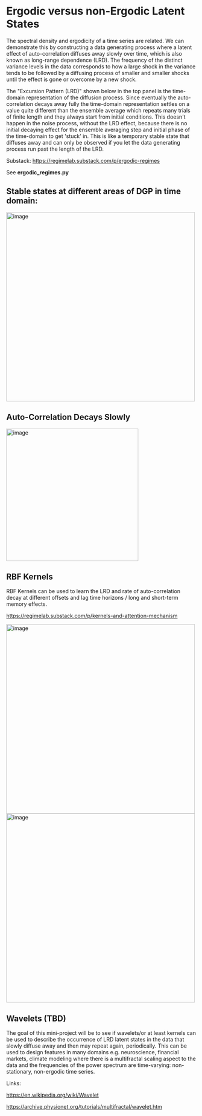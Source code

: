 # Ergodic versus non-Ergodic Latent States 

The spectral density and ergodicity of a time series are related. We can demonstrate this by constructing a data generating process where a latent effect of auto-correlation diffuses away slowly over time, which is also known as long-range dependence (LRD). The frequency of the distinct variance levels in the data corresponds to how a large shock in the variance tends to be followed by a diffusing process of smaller and smaller shocks until the effect is gone or overcome by a new shock. 

The "Excursion Pattern (LRD)" shown below in the top panel is the time-domain representation of the diffusion process. Since eventually the auto-correlation decays away fully the time-domain representation settles on a value quite different than the ensemble average which repeats many trials of finite length and they always start from initial conditions. This doesn't happen in the noise process, without the LRD effect, because there is no initial decaying effect for the ensemble averaging step and initial phase of the time-domain to get 'stuck' in. This is like a temporary stable state that diffuses away and can only be observed if you let the data generating process run past the length of the LRD. 

Substack: https://regimelab.substack.com/p/ergodic-regimes

See <b>ergodic_regimes.py</b>

## Stable states at different areas of DGP in time domain:

<img width="500" alt="image" src="https://github.com/regime-lab/power-spectral-density/assets/114866071/a4e4912f-35c3-40b7-af63-75127d6934b7">

## Auto-Correlation Decays Slowly 

<img width="350" alt="image" src="https://github.com/regime-lab/power-spectral-density/assets/114866071/b7ef55f8-b818-426d-bee0-86ff42b86b83">

## RBF Kernels

RBF Kernels can be used to learn the LRD and rate of auto-correlation decay at different offsets and lag time horizons / long and short-term memory effects. 

https://regimelab.substack.com/p/kernels-and-attention-mechanism

<img width="500" alt="image" src="https://github.com/regime-lab/power-spectral-density/assets/114866071/c9527f0c-dc4d-43a7-90ff-0018d3868786">

<img width="500" alt="image" src="https://github.com/regime-lab/power-spectral-density/assets/114866071/897323c8-b722-403e-9556-75767b057613">


## Wavelets (TBD)

The goal of this mini-project will be to see if wavelets/or at least kernels can be used to describe the occurrence of LRD latent states in the data that slowly diffuse away and then may repeat again, periodically. This can be used to design features in many domains e.g. neuroscience, financial markets, climate modeling where there is a multifractal scaling aspect to the data and the frequencies of the power spectrum are time-varying: non-stationary, non-ergodic time series. 

Links:

https://en.wikipedia.org/wiki/Wavelet

https://archive.physionet.org/tutorials/multifractal/wavelet.htm
